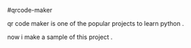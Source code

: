 #qrcode-maker

qr code maker is one of the popular projects to learn python . 

now i make a sample of this project  . 
 
